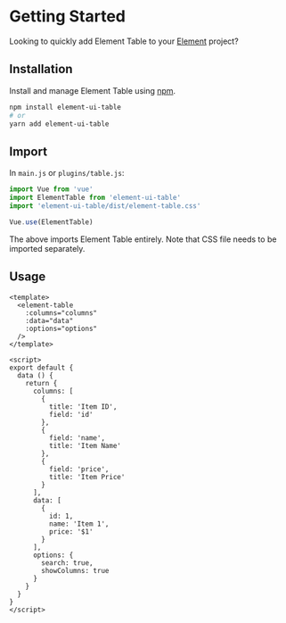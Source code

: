 # Getting Started

Looking to quickly add Element Table to your <a href="https://element.eleme.io/" target="_blank">Element</a> project?

<div id="codefund" class="tl"></div>
<script src="https://codefund.io/properties/291/funder.js"></script>

## Installation

Install and manage Element Table using [npm](https://www.npmjs.com/package/element-table).

```bash
npm install element-ui-table
# or
yarn add element-ui-table
```

## Import

In `main.js` or `plugins/table.js`:

```javascript
import Vue from 'vue'
import ElementTable from 'element-ui-table'
import 'element-ui-table/dist/element-table.css'

Vue.use(ElementTable)
```

The above imports Element Table entirely. Note that CSS file needs to be imported separately.

## Usage

```vue
<template>
  <element-table
    :columns="columns"
    :data="data"
    :options="options"
  />
</template>

<script>
export default {
  data () {
    return {
      columns: [
        {
          title: 'Item ID',
          field: 'id'
        },
        {
          field: 'name',
          title: 'Item Name'
        },
        {
          field: 'price',
          title: 'Item Price'
        }
      ],
      data: [
        {
          id: 1,
          name: 'Item 1',
          price: '$1'
        }
      ],
      options: {
        search: true,
        showColumns: true
      }
    }
  }
}
</script>
```
